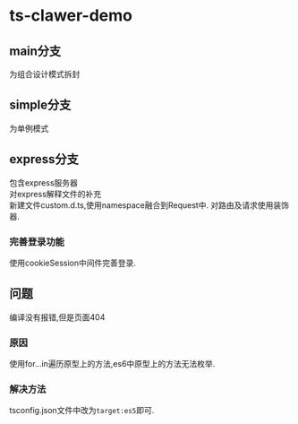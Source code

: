 # ts-clawer-demo
## main分支
为组合设计模式拆封

## simple分支
为单例模式
## express分支
包含express服务器   
对express解释文件的补充   
新建文件custom.d.ts,使用namespace融合到Request中.
对路由及请求使用装饰器.

### 完善登录功能
使用cookieSession中间件完善登录.

## 问题
编译没有报错,但是页面404  
### 原因
使用for...in遍历原型上的方法,es6中原型上的方法无法枚举.
### 解决方法
tsconfig.json文件中改为`target:es5`即可.
